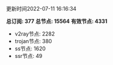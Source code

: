 更新时间2022-07-11 16:16:34

**总订阅: 377**
**总节点: 15564**
**有效节点: 4331**
- v2ray节点: 2282
- trojan节点: 380
- ss节点: 1620
- ssr节点: 49
